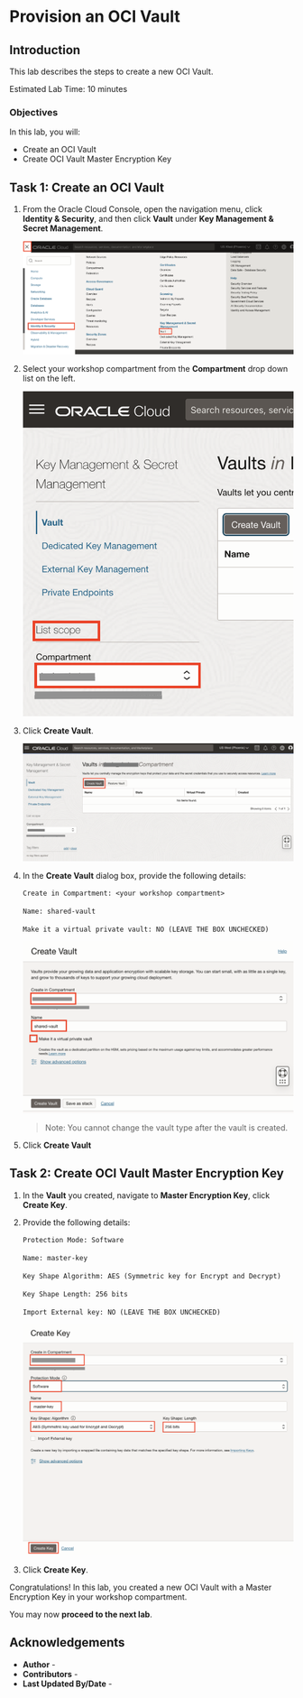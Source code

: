 # Provision an OCI Vault

## Introduction

This lab describes the steps to create a new OCI Vault.

Estimated Lab Time: 10 minutes

### Objectives

In this lab, you will:

* Create an OCI Vault
* Create OCI Vault Master Encryption Key

## Task 1: Create an OCI Vault

1. From the Oracle Cloud Console, open the navigation menu, click **Identity & Security**, and then click **Vault** under **Key Management & Secret Management**.

   ![Vault menu](images/vault-menu.png)

2. Select your workshop compartment from the **Compartment** drop down list on the left.

   ![Select Compartment Button](images/select-compartment-field.png)

3. Click **Create Vault**.

   ![Create Vault Button](images/create-vault-button.png)

4. In the **Create Vault** dialog box, provide the following details:

      ```
      Create in Compartment: <your workshop compartment>

      Name: shared-vault

      Make it a virtual private vault: NO (LEAVE THE BOX UNCHECKED)
      ```

      ![Create Vault Details](images/create-vault-details.png)

      >Note: You cannot change the vault type after the vault is created.

5. Click **Create Vault**

## Task 2: Create OCI Vault Master Encryption Key

1. In the **Vault** you created, navigate to **Master Encryption Key**, click **Create Key**.

2. Provide the following details:

      ```text
      Protection Mode: Software

      Name: master-key

      Key Shape Algorithm: AES (Symmetric key for Encrypt and Decrypt)

      Key Shape Length: 256 bits

      Import External key: NO (LEAVE THE BOX UNCHECKED)
      ```

      ![Create Key Details](images/create-key-details.png)

3. Click **Create Key**.

Congratulations! In this lab, you created a new OCI Vault with a Master Encryption Key in your workshop compartment.

You may now **proceed to the next lab**.

## Acknowledgements

* **Author** - [](var:author)
* **Contributors** - [](var:contributors)
* **Last Updated By/Date** - [](var:last_updated)

